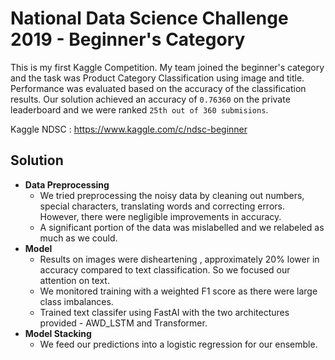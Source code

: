 # National Data Science Challenge 2019 - Beginner's Category

This is my first Kaggle Competition. My team joined the beginner's category and the task was Product Category Classification using image and title. Performance was evaluated based on the accuracy of the classification results. Our solution achieved an accuracy of `0.76360` on the private leaderboard and we were ranked `25th out of 360 submisions`.

Kaggle NDSC : https://www.kaggle.com/c/ndsc-beginner

## Solution

- **Data Preprocessing**
  - We tried preprocessing the noisy data by cleaning out numbers, special characters, translating words and correcting errors. However, there were negligible improvements in accuracy.
  - A significant portion of the data was mislabelled and we relabeled as much as we could.
- **Model** 
  - Results on images were disheartening , approximately 20% lower in accuracy compared to text classification. So we focused our attention on text.
  - We monitored training with a weighted F1 score as there were large class imbalances.
  - Trained text classifer using FastAI with the two architectures provided - AWD_LSTM and Transformer.
- **Model Stacking**
  - We feed our predictions into a logistic regression for our ensemble.
